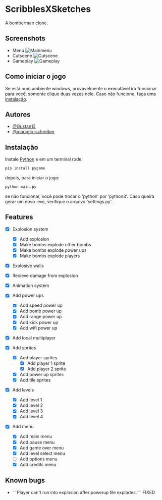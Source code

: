 # ScribblesXSketches

A bomberman clone.

## Screenshots
- Menu
![Mainmenu](https://github.com/marcelo-schreiber/Scribbles-vs-Sketches/assets/64107011/8aa581c9-d352-4e77-86a8-e81753e70c4b)
- Cutscene
![Cutscene](https://cdn.discordapp.com/attachments/685226653764550671/1112484403860475924/cutscene.png)
- Gameplay
![Gameplay](https://cdn.discordapp.com/attachments/685226653764550671/1112484404154089472/gameplay.png)

## Como iniciar o jogo
Se está num ambiente windows, provavelmente o executável irá funcionar para você, somente clique duas vezes nele. 
Caso não funcione, faça uma [instalação](#Instalação).


## Autores

- [@Gustan13](https://github.com/Gustan13)
- [@marcelo-schreiber](https://github.com/marcelo-schreiber)


## Instalação

Instale [Python](https://www.python.org/) e em um terminal rode:
```bash
pip install pygame
```
depois, para iniciar o jogo:

```bash
python main.py
```

se não funcionar, você pode trocar o 'python' por 'python3'.
Caso queira gerar um novo .exe, verifique o arquivo 'settings.py'.

## Features

- [x] Explosion system <!-- Binder -->

  - [x] Add explosion
  - [x] Make bombs explode other bombs
  - [x] Make bombs explode power ups
  - [x] Make bombs explode players

- [x] Explosive walls <!-- Binder -->

- [x] Recieve damage from explosion <!-- Binder -->

- [x] Animation system <!-- Binder -->

- [x] Add power ups <!-- Marcelo -->

  - [x] Add speed power up <!-- Marcelo -->
  - [x] Add bomb power up <!-- Marcelo -->
  - [x] Add range power up <!-- Binder -->
  - [x] Add kick power up
  - [x] Add wifi power up

- [x] Add local multiplayer

- [x] Add sprites

  - [x] Add player sprites
    - [x] Add player 1 sprite
    - [x] Add player 2 sprite
  - [x] Add power up sprites
  - [x] Add tile sprites

- [x] Add levels

  - [x] Add level 1
  - [x] Add level 2
  - [x] Add level 3
  - [x] Add level 4

- [x] Add menu
  - [x] Add main menu
  - [x] Add pause menu
  - [x] Add game over menu
  - [x] Add level select menu
  - [ ] Add options menu
  - [x] Add credits menu

## Known bugs

- ˜˜Player can't run into explosion after powerup tile explodes.˜˜ FIXED
